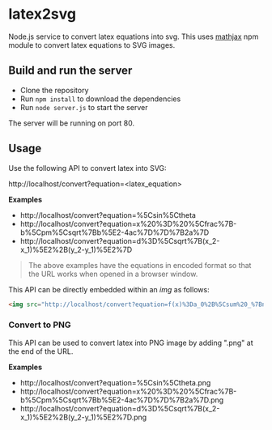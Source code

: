 # latex2svg
Node.js service to convert latex equations into svg. This uses [mathjax](https://www.npmjs.com/package/mathjax-full) npm module to convert latex equations to SVG images.

## Build and run the server
- Clone the repository
- Run `npm install` to download the dependencies
- Run `node server.js` to start the server

The server will be running on port 80.

## Usage

Use the following API to convert latex into SVG:

http://localhost/convert?equation=<latex_equation>

**Examples**
- http://localhost/convert?equation=%5Csin%5Ctheta
- http://localhost/convert?equation=x%20%3D%20%5Cfrac%7B-b%5Cpm%5Csqrt%7Bb%5E2-4ac%7D%7D%7B2a%7D
- http://localhost/convert?equation=d%3D%5Csqrt%7B(x_2-x_1)%5E2%2B(y_2-y_1)%5E2%7D

> The above examples have the equations in encoded format so that the URL works when opened in a browser window.

This API can be directly embedded within an _img_ as follows:

```html
<img src="http://localhost/convert?equation=f(x)%3Da_0%2B%5Csum%20_%7Bn%3D1%7D%5E%7B%5Cinfty%20%7D(a_n%5Ccos%20%5Cfrac%7Bn%5CPi%20x%7D%7BL%7D%2Bb_n%5Csin%20%5Cfrac%7Bn%5CPi%20x%7D%7BL%7D)"/>
```

### Convert to PNG

This API can be used to convert latex into PNG image by adding ".png" at the end of the URL.

**Examples**
- http://localhost/convert?equation=%5Csin%5Ctheta.png
- http://localhost/convert?equation=x%20%3D%20%5Cfrac%7B-b%5Cpm%5Csqrt%7Bb%5E2-4ac%7D%7D%7B2a%7D.png
- http://localhost/convert?equation=d%3D%5Csqrt%7B(x_2-x_1)%5E2%2B(y_2-y_1)%5E2%7D.png
